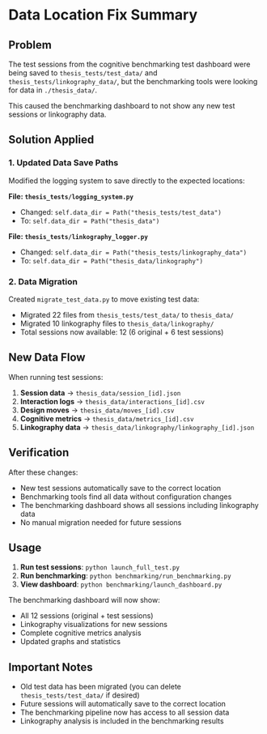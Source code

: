 # Data Location Fix Summary

## Problem
The test sessions from the cognitive benchmarking test dashboard were being saved to `thesis_tests/test_data/` and `thesis_tests/linkography_data/`, but the benchmarking tools were looking for data in `./thesis_data/`.

This caused the benchmarking dashboard to not show any new test sessions or linkography data.

## Solution Applied

### 1. Updated Data Save Paths
Modified the logging system to save directly to the expected locations:

**File: `thesis_tests/logging_system.py`**
- Changed: `self.data_dir = Path("thesis_tests/test_data")` 
- To: `self.data_dir = Path("thesis_data")`

**File: `thesis_tests/linkography_logger.py`**
- Changed: `self.data_dir = Path("thesis_tests/linkography_data")`
- To: `self.data_dir = Path("thesis_data/linkography")`

### 2. Data Migration
Created `migrate_test_data.py` to move existing test data:
- Migrated 22 files from `thesis_tests/test_data/` to `thesis_data/`
- Migrated 10 linkography files to `thesis_data/linkography/`
- Total sessions now available: 12 (6 original + 6 test sessions)

## New Data Flow

When running test sessions:
1. **Session data** → `thesis_data/session_[id].json`
2. **Interaction logs** → `thesis_data/interactions_[id].csv`
3. **Design moves** → `thesis_data/moves_[id].csv`
4. **Cognitive metrics** → `thesis_data/metrics_[id].csv`
5. **Linkography data** → `thesis_data/linkography/linkography_[id].json`

## Verification

After these changes:
- New test sessions automatically save to the correct location
- Benchmarking tools find all data without configuration changes
- The benchmarking dashboard shows all sessions including linkography data
- No manual migration needed for future sessions

## Usage

1. **Run test sessions**: `python launch_full_test.py`
2. **Run benchmarking**: `python benchmarking/run_benchmarking.py`
3. **View dashboard**: `python benchmarking/launch_dashboard.py`

The benchmarking dashboard will now show:
- All 12 sessions (original + test sessions)
- Linkography visualizations for new sessions
- Complete cognitive metrics analysis
- Updated graphs and statistics

## Important Notes

- Old test data has been migrated (you can delete `thesis_tests/test_data/` if desired)
- Future sessions will automatically save to the correct location
- The benchmarking pipeline now has access to all session data
- Linkography analysis is included in the benchmarking results